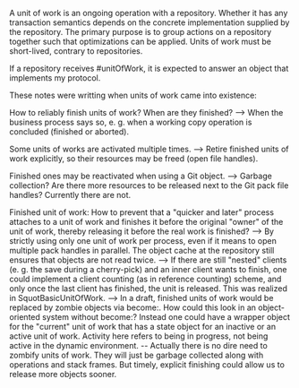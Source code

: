 A unit of work is an ongoing operation with a repository. Whether it has any transaction semantics depends on the concrete implementation supplied by the repository. The primary purpose is to group actions on a repository together such that optimizations can be applied. Units of work must be short-lived, contrary to repositories.

If a repository receives #unitOfWork, it is expected to answer an object that implements my protocol.

These notes were writting when units of work came into existence:

How to reliably finish units of work? When are they finished?
--> When the business process says so, e. g. when a working copy operation is concluded (finished or aborted).

Some units of works are activated multiple times.
--> Retire finished units of work explicitly, so their resources may be freed (open file handles).

Finished ones may be reactivated when using a Git object.
--> Garbage collection? Are there more resources to be released next to the Git pack file handles? Currently there are not.

Finished unit of work: How to prevent that a "quicker and later" process attaches to a unit of work and finishes it before the original "owner" of the unit of work, thereby releasing it before the real work is finished?
--> By strictly using only one unit of work per process, even if it means to open multiple pack handles in parallel. The object cache at the repository still ensures that objects are not read twice.
--> If there are still "nested" clients (e. g. the save during a cherry-pick) and an inner client wants to finish, one could implement a client counting (as in reference counting) scheme, and only once the last client has finished, the unit is released. This was realized in SquotBasicUnitOfWork.
--> In a draft, finished units of work would be replaced by zombie objects via become:. How could this look in an object-oriented system without become:? Instead one could have a wrapper object for the "current" unit of work that has a state object for an inactive or an active unit of work. Activity here refers to being in progress, not being active in the dynamic environment.
-- Actually there is no dire need to zombify units of work. They will just be garbage collected along with operations and stack frames. But timely, explicit finishing could allow us to release more objects sooner.
